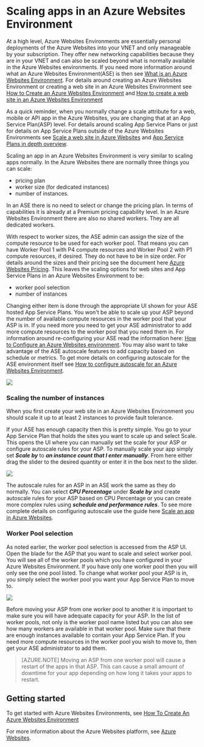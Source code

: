 <properties 
	pageTitle="How to Scale an App in an Azure Websites Environment" 
	description="Scaling an app in an Azure Websites Environment" 
	services="app-service" 
	documentationCenter="" 
	authors="ccompy" 
	manager="stefsch" 
	editor="jimbe"/>

<tags
	ms.service="app-service"
	ms.date="10/26/2015"
	wacn.date=""/>

# Scaling apps in an Azure Websites Environment #

At a high level, Azure Websites Environments are essentially personal deployments of the Azure Websites into your VNET and only manageable by your subscription. They offer new networking capabilities because they are in your VNET and can also be scaled beyond what is normally available in the Azure Websites environments.  If you need more information around what an Azure Websites Environment(ASE) is then see [What is an Azure Websites Environment][WhatisASE].  For details around creating an Azure Websites Environment or creating a web site in an Azure Websites Environment see [How to Create an Azure Websites Environment][HowtoCreateASE] and [How to create a web site in an Azure Websites Environment][CreateWebappinASE]

As a quick reminder, when you normally change a scale attribute for a web, mobile or API app in the Azure Websites, you are changing that at an App Service Plan(ASP) level.  For details around scaling App Service Plans or just for details on App Service Plans outside of the Azure Websites Environments see [Scale a web site in Azure Websites][ScaleWebapp] and [App Service Plans in depth overview][Appserviceplans].

Scaling an app in an Azure Websites Environment is very similar to scaling apps normally.  In the Azure Websites there are normally three things you can scale:

- pricing plan
- worker size (for dedicated instances)
- number of instances.

In an ASE there is no need to select or change the pricing plan.  In terms of capabilities it is already at a Premium pricing capability level.  In an Azure Websites Environment there are also no shared workers.  They are all dedicated workers.  

With respect to worker sizes, the ASE admin can assign the size of the compute resource to be used for each worker pool.  That means you can have Worker Pool 1 with P4 compute resources and Worker Pool 2 with P1 compute resources, if desired.  They do not have to be in size order.  For details around the sizes and their pricing see the document here [Azure Websites Pricing][AppServicePricing].  This leaves the scaling options for web sites and App Service Plans in an Azure Websites Environment to be:

- worker pool selection
- number of instances

Changing either item is done through the appropriate UI shown for your ASE hosted App Service Plans.  You won't be able to scale up your ASP beyond the number of available compute resources in the worker pool that your ASP is in.  If you need more you need to get your ASE administrator to add more compute resources to the worker pool that you need them in.  For information around re-configuring your ASE read the information here: [How to Configure an Azure Websites environment][HowtoConfigureASE].  You may also want to take advantage of the ASE autoscale features to add capacity based on schedule or metrics.  To get more details on configuring autoscale for the ASE environment itself see [How to configure autoscale for an Azure Websites Environment][ASEAutoscale].

![][1]

### Scaling the number of instances ###

When you first create your web site in an Azure Websites Environment you should scale it up to at least 2 instances to provide fault tolerance.   

If your ASE has enough capacity then this is pretty simple.  You go to your App Service Plan that holds the sites you want to scale up and select Scale.  This opens the UI where you can manually set the scale for your ASP or configure autoscale rules for your ASP.  To manually scale your app simply set ***Scale by*** to ***an instance count that I enter manually***.  From here either drag the slider to the desired quantity or enter it in the box next to the slider.  

![][2] 

The autoscale rules for an ASP in an ASE work the same as they do normally.  You can select ***CPU Percentage*** under ***Scale by*** and create autoscale rules for your ASP based on CPU Percentage or you can create more complex rules using ***schedule and performance rules***.  To see more complete details on configuring autoscale use the guide here [Scale an app in Azure Websites][AppScale]. 


### Worker Pool selection ###

As noted earlier, the worker pool selection is accessed from the ASP UI.  Open the blade for the ASP that you want to scale and select worker pool.  You will see all of the worker pools which you have configured in your Azure Websites Environment.  If you have only one worker pool then you will only see the one pool listed.  To change what worker pool your ASP is in, you simply select the worker pool you want your App Service Plan to move to.  

![][3]

Before moving your ASP from one worker pool to another it is important to make sure you will have adequate capacity for your ASP.  In the list of worker pools, not only is the worker pool name listed but you can also see how many workers are available in that worker pool.  Make sure that there are enough instances available to contain your App Service Plan.  If you need more compute resources in the worker pool you wish to move to, then get your ASE administrator to add them.  

> [AZURE.NOTE] Moving an ASP from one worker pool will cause a restart of the apps in that ASP.  This can cause a small amount of downtime for your app depending on how long it takes your apps to restart.  

## Getting started

To get started with Azure Websites Environments, see [How To Create An Azure Websites Environment][HowtoCreateASE]

For more information about the Azure Websites platform, see [Azure Websites][AzureAppService].

<!--Image references-->
[1]: ./media/app-service-web-scale-a-web-app-in-an-app-service-environment/aseappscale-aspblade.png
[2]: ./media/app-service-web-scale-a-web-app-in-an-app-service-environment/aseappscale-manualscale.png
[3]: ./media/app-service-web-scale-a-web-app-in-an-app-service-environment/aseappscale-sizescale.png

<!--Links-->
[WhatisASE]: /documentation/articles/app-service-app-service-environment-intro/
[ScaleWebapp]: /documentation/articles/web-sites-scale/
[HowtoCreateASE]: /documentation/articles/app-service-web-how-to-create-an-app-service-environment/
[HowtoConfigureASE]: /documentation/articles/app-service-web-configure-an-app-service-environment/
[CreateWebappinASE]: /documentation/articles/app-service-web-how-to-create-a-web-app-in-an-ase/
[Appserviceplans]: /documentation/articles/azure-web-sites-web-hosting-plans-in-depth-overview/
[AppServicePricing]: /home/features/web-site/#price 
<!-- deleted by customization
[AzureAppService]: /documentation/articles/app-service-value-prop-what-is/
-->
<!-- keep by customization: begin -->
[AzureAppService]: /documentation/services/web-sites/
<!-- keep by customization: end -->
[ASEAutoscale]: /documentation/articles/app-service-environment-auto-scale/
[AppScale]: /documentation/articles/web-sites-scale/
